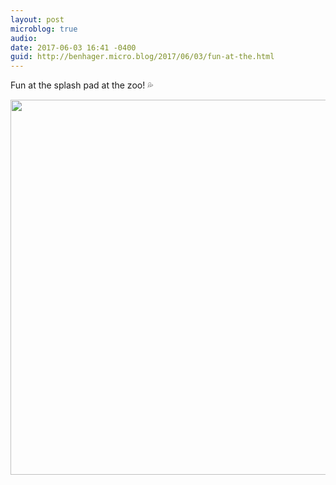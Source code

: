 ```yaml
---
layout: post
microblog: true
audio: 
date: 2017-06-03 16:41 -0400
guid: http://benhager.micro.blog/2017/06/03/fun-at-the.html
---
```

Fun at the splash pad at the zoo! 💦

<img src="http://benhager.micro.blog/uploads/2017/3514014cec.jpg" width="600" height="600" style="height: auto" />
